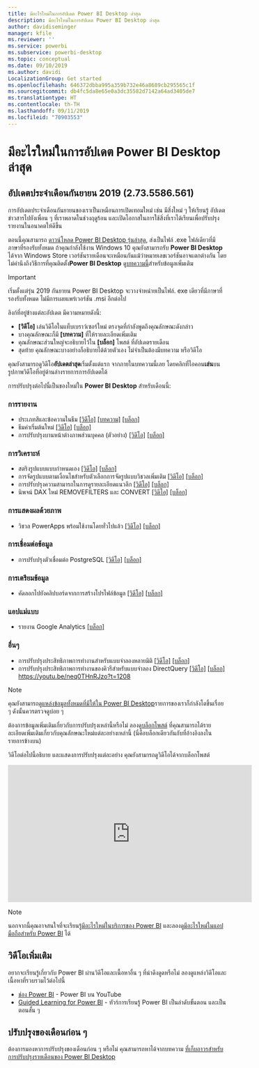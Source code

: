 ```yaml
---
title: มีอะไรใหม่ในการอัปเดต Power BI Desktop ล่าสุด
description: มีอะไรใหม่ในการอัปเดต Power BI Desktop ล่าสุด
author: davidiseminger
manager: kfile
ms.reviewer: ''
ms.service: powerbi
ms.subservice: powerbi-desktop
ms.topic: conceptual
ms.date: 09/10/2019
ms.author: davidi
LocalizationGroup: Get started
ms.openlocfilehash: 646372dbba995a359b732e46a8689cb295565c1f
ms.sourcegitcommit: db4fc5da8e65e0a3dc35582d7142a64ad3405de7
ms.translationtype: HT
ms.contentlocale: th-TH
ms.lasthandoff: 09/11/2019
ms.locfileid: "70903553"
---
```

# <a name="whats-new-in-the-latest-power-bi-desktop-update"></a>มีอะไรใหม่ในการอัปเดต Power BI Desktop ล่าสุด 


## <a name="september-2019-update-2735586561"></a>อัปเดตประจำเดือนกันยายน 2019 (2.73.5586.561)

การอัปเดตประจำเดือนกันยายนของเราเป็นเหมือนการเปิดเทอมใหม่ เช่น มีสิ่งใหม่ ๆ ให้เรียนรู้ อัปเดตข่าวสารไปยังเพื่อน ๆ ที่เราพลาดในช่วงฤดูร้อน และเปิดโอกาสในการใช้สิ่งที่เราได้เรียนเพื่อปรับปรุงรายงานในอนาคตให้ดีขึ้น 

ตอนนี้คุณสามารถ [ดาวน์โหลด Power BI Desktop รุ่นล่าสุด](https://powerbi.microsoft.com/desktop), ส่งเป็นไฟล์ .exe ไฟล์เดียวที่มีภาษาที่รองรับทั้งหมด ถ้าคุณกำลังใช้งาน Windows 10 คุณยังสามารถรับ **Power BI Desktop** ได้จาก Windows Store เวอร์ชันรายเดือนจะเหมือนกันแม้ว่าหมายเลขเวอร์ชันอาจแตกต่างกัน โดยไม่คำนึงถึงวิธีการที่คุณติดตั้ง**Power BI Desktop** ดู[บทความนี้](desktop-get-the-desktop.md)สำหรับข้อมูลเพิ่มเติม 

> [!IMPORTANT]
> เริ่มตั้งแต่รุ่น 2019 กันยายน Power BI Desktop จะวางจำหน่ายเป็นไฟล์. exe เดียวที่มีภาษาที่รองรับทั้งหมด ไม่มีการเผยแพร่เวอร์ชัน .msi อีกต่อไป


ลิงก์ที่อยู่ข้างแต่ละอัปเดต มีความหมายดังนี้:

* **[วิดีโอ]** เล่นวิดีโอในแท็บเบราว์เซอร์ใหม่ ตรงจุดที่กำลังพูดถึงคุณลักษณะดังกล่าว
* บางคุณลักษณะก็มี **[บทความ]** ที่ให้รายละเอียดเพิ่มเติม
* คุณลักษณะส่วนใหญ่จะอธิบายไว้ใน **[บล็อก]** โพสต์ ที่อัปเดตรายเดือน
* สุดท้าย คุณลักษณะบางอย่างก็อธิบายได้ด้วยตัวเอง ไม่จำเป็นต้องมีบทความ หรือวิดีโอ

คุณยังสามารถดูวิดีโอ**อัปเดตล่าสุด**เริ่มตั้งแต่แรก จากภายในบทความนี้เลย โดยคลิกที่ไอคอน**เล่น**บนรูปภาพวิดีโอที่อยู่ด้านล่างรายการการอัปเดตได้

การปรับปรุงต่อไปนี้เป็นของใหม่ใน **Power BI Desktop** สำหรับเดือนนี้:

### <a name="reporting"></a>การรายงาน
* ประเภทสีและข้อความในธีม [[วิดีโอ]](https://youtu.be/neq0THnRJzo?t=11)  [[บทความ]](desktop-report-themes.md)  [[บล็อก]](https://powerbi.microsoft.com/blog/power-bi-desktop-september-2019-feature-summary/#themeJSON) 
* ธีมค่าเริ่มต้นใหม่  [[วิดีโอ]](https://youtu.be/neq0THnRJzo?t=334)  [[บล็อก]](https://powerbi.microsoft.com/blog/power-bi-desktop-september-2019-feature-summary/#newThemes)
* การปรับปรุงบานหน้าต่างภาพส่วนบุคคล (ตัวอย่าง) [[วิดีโอ]](https://youtu.be/neq0THnRJzo?t=601)  [[บล็อก]](https://powerbi.microsoft.com/blog/power-bi-desktop-september-2019-feature-summary/#vizPane)


### <a name="analytics"></a>การวิเคราะห์
* สตริงรูปแบบแบบกำหนดเอง [[วิดีโอ]](https://youtu.be/neq0THnRJzo?t=731)  [[บล็อก]](https://powerbi.microsoft.com/blog/power-bi-desktop-september-2019-feature-summary/#customFormatStrings) 
* การจัดรูปแบบตามเงื่อนไขสำหรับตัวเลือกการจัดรูปแบบวิชวลเพิ่มเติม [[วิดีโอ]](https://youtu.be/neq0THnRJzo?t=813)  [[บล็อก]](https://powerbi.microsoft.com/blog/power-bi-desktop-september-2019-feature-summary/#conditionalFormatting) 
* การปรับปรุงความสามารถในการดูรายละเอียดแนวลึก [[วิดีโอ]](https://youtu.be/neq0THnRJzo?t=959)  [[บล็อก]](https://powerbi.microsoft.com/blog/power-bi-desktop-september-2019-feature-summary/#drillThrough) 
* นิพจน์ DAX ใหม่ REMOVEFILTERS และ CONVERT [[วิดีโอ]](https://youtu.be/neq0THnRJzo?t=1048)  [[บล็อก]](https://powerbi.microsoft.com/blog/power-bi-desktop-september-2019-feature-summary/#dax) 


### <a name="visuals"></a>การแสดงผลด้วยภาพ
* วิชวล PowerApps พร้อมใช้งานโดยทั่วไปแล้ว [[วิดีโอ]](https://youtu.be/neq0THnRJzo?t=1063)  [[บล็อก]](https://powerbi.microsoft.com/blog/power-bi-desktop-september-2019-feature-summary/#powerApps) 


### <a name="data-connectivity"></a>การเชื่อมต่อข้อมูล
* การปรับปรุงตัวเชื่อมต่อ PostgreSQL [[วิดีโอ]](https://youtu.be/neq0THnRJzo?t=1112)  [[บล็อก]](https://powerbi.microsoft.com/blog/power-bi-desktop-september-2019-feature-summary/#postgreSQL) 

### <a name="data-preparation"></a>การเตรียมข้อมูล
* คัดลอกไปยังคลิปบอร์ดจากการสร้างโปรไฟล์ข้อมูล [[วิดีโอ]](https://youtu.be/neq0THnRJzo?t=1146)  [[บล็อก]](https://powerbi.microsoft.com/blog/power-bi-desktop-september-2019-feature-summary/#copyProfiling) 


### <a name="template-apps"></a>แอปแม่แบบ
* รายงาน Google Analytics [[บล็อก]](https://powerbi.microsoft.com/blog/power-bi-desktop-september-2019-feature-summary/#googleAnalytics) 

### <a name="other"></a>อื่นๆ
* การปรับปรุงประสิทธิภาพการทำงานสำหรับแบบจำลองหลายมิติ [[วิดีโอ]](https://youtu.be/neq0THnRJzo?t=1208)  [[บล็อก]](https://powerbi.microsoft.com/blog/power-bi-desktop-september-2019-feature-summary/#perfMultiDiminsional) 
* การปรับปรุงประสิทธิภาพการทำงานของคิวรีสำหรับแบบจำลอง DirectQuery  [[วิดีโอ]](https://youtu.be/neq0THnRJzo?t=1272)  [[บล็อก]](https://powerbi.microsoft.com/blog/power-bi-desktop-september-2019-feature-summary/#perfDirectQuery) https://youtu.be/neq0THnRJzo?t=1208

> [!NOTE]
> คุณยังสามารถ[ดูแหล่งข้อมูลทั้งหมดที่มีให้ใน Power BI Desktop](desktop-data-sources.md)รายการของเราก็กำลังโตขึ้นเรื่อย ๆ ดังนั้นควรตรวจดูบ่อย ๆ

ต้องการข้อมูลเพิ่มเติมเกี่ยวกับการปรับปรุงเหล่านี้หรือไม่ ลองดู[บล็อกโพสต์](https://powerbi.microsoft.com/blog/power-bi-desktop-september-2019-feature-summary/) ที่คุณสามารถได้รายละเอียดเพิ่มเติมเกี่ยวกับคุณลักษณะใหม่แต่ละอย่างเหล่านี้ (นี่คือบล็อกเดียวกันกับที่อ้างอิงลงในรายการข้างบน)


วิดีโอต่อไปนี้อธิบาย และแสดงการปรับปรุงแต่ละอย่าง คุณยังสามารถดูวิดีโอได้จากบล็อกโพสต์


<iframe width="560" height="315" src="https://www.youtube.com/embed/neq0THnRJzo" frameborder="0" allow="accelerometer; autoplay; encrypted-media; gyroscope; picture-in-picture" allowfullscreen></iframe>

> [!NOTE]
> นอกจากนี้คุณอาจสนใจที่จะเรียนรู้[มีอะไรใหม่ในบริการของ Power BI](service-whats-new.md) และลองดู[มีอะไรใหม่ในแอปมือถือสำหรับ Power BI](consumer/mobile/mobile-whats-new-in-the-mobile-apps.md) ได้

## <a name="more-videos"></a>วิดีโอเพิ่มเติม

อยากจะเรียนรู้เกี่ยวกับ Power BI ผ่านวิดีโอและเนื้อหาอื่น ๆ ที่น่าดึงดูดหรือไม่ ลองดูแหล่งวิดีโอและเนื้อหาที่รวบรวมไว้ต่อไปนี้

-   [ช่อง Power BI](https://www.youtube.com/user/mspowerbi) - Power BI บน YouTube
-   [Guided Learning for Power BI](https://powerbi.microsoft.com/guided-learning/) - ทัวร์การเรียนรู้ Power BI เป็นลำดับขั้นตอน และเป็นตอนสั้น ๆ

## <a name="previous-months-updates"></a>ปรับปรุงของเดือนก่อน ๆ

ต้องการมองหาการปรับปรุงของเดือนก่อน ๆ หรือไม่ คุณสามารถหาได้จากบทความ [ที่เก็บถาวรสำหรับ การปรับปรุงรายเดือนของ Power BI Desktop](desktop-latest-update-archive.md)

